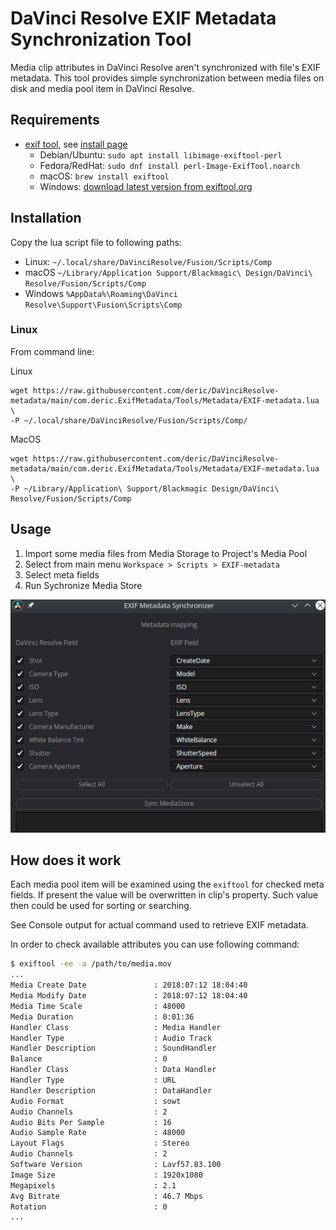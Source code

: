 # DaVinci Resolve EXIF Metadata Synchronization Tool

Media clip attributes in DaVinci Resolve aren't synchronized with file's EXIF metadata. This tool provides simple synchronization between media files on disk and media pool item in DaVinci Resolve.

## Requirements

  - [exif tool](https://exiftool.org/), see [install page](https://exiftool.org/install.html)
    * Debian/Ubuntu: `sudo apt install libimage-exiftool-perl`
    * Fedora/RedHat: `sudo dnf install perl-Image-ExifTool.noarch`
    * macOS: `brew install exiftool`
    * Windows: [download latest version from exiftool.org](https://exiftool.org/)

## Installation

Copy the lua script file to following paths:

* Linux: `~/.local/share/DaVinciResolve/Fusion/Scripts/Comp`
* macOS `~/Library/Application Support/Blackmagic\ Design/DaVinci\ Resolve/Fusion/Scripts/Comp`
* Windows `%AppData%\Roaming\DaVinci Resolve\Support\Fusion\Scripts\Comp`

### Linux

From command line:

Linux
```
wget https://raw.githubusercontent.com/deric/DaVinciResolve-metadata/main/com.deric.ExifMetadata/Tools/Metadata/EXIF-metadata.lua \
-P ~/.local/share/DaVinciResolve/Fusion/Scripts/Comp/
```

MacOS

```
wget https://raw.githubusercontent.com/deric/DaVinciResolve-metadata/main/com.deric.ExifMetadata/Tools/Metadata/EXIF-metadata.lua \
-P ~/Library/Application\ Support/Blackmagic Design/DaVinci\ Resolve/Fusion/Scripts/Comp
```

## Usage

 1. Import some media files from Media Storage to Project's Media Pool
 2. Select from main menu `Workspace > Scripts > EXIF-metadata`
 3. Select meta fields
 4. Run Sychronize Media Store

![EXIF synchronizer window](docs/exif_window.png)

## How does it work

Each media pool item will be examined using the `exiftool` for checked meta fields. If present the value will be overwritten in clip's property. Such value then could be used for sorting or searching.

See Console output for actual command used to retrieve EXIF metadata.

In order to check available attributes you can use following command:

```bash
$ exiftool -ee -a /path/to/media.mov
...
Media Create Date               : 2018:07:12 18:04:40
Media Modify Date               : 2018:07:12 18:04:40
Media Time Scale                : 48000
Media Duration                  : 0:01:36
Handler Class                   : Media Handler
Handler Type                    : Audio Track
Handler Description             : SoundHandler
Balance                         : 0
Handler Class                   : Data Handler
Handler Type                    : URL
Handler Description             : DataHandler
Audio Format                    : sowt
Audio Channels                  : 2
Audio Bits Per Sample           : 16
Audio Sample Rate               : 48000
Layout Flags                    : Stereo
Audio Channels                  : 2
Software Version                : Lavf57.83.100
Image Size                      : 1920x1080
Megapixels                      : 2.1
Avg Bitrate                     : 46.7 Mbps
Rotation                        : 0
...
```


